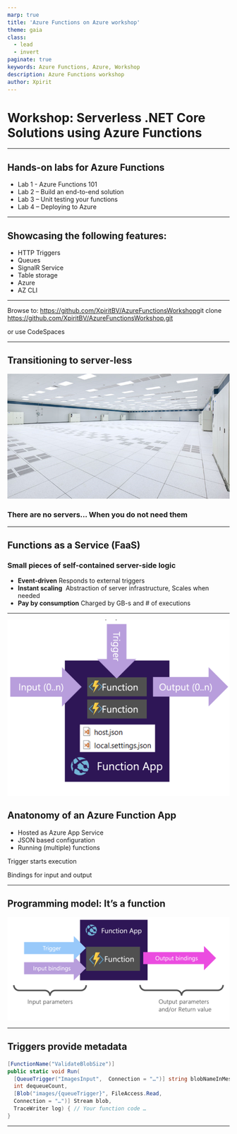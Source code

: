 ```yaml
---
marp: true
title: 'Azure Functions on Azure workshop'
theme: gaia
class: 
  - lead
  - invert
paginate: true
keywords: Azure Functions, Azure, Workshop
description: Azure Functions workshop
author: Xpirit
---
```


# <!--fit--> Workshop: Serverless .NET Core Solutions using Azure Functions


---

## Hands-on labs for Azure Functions

 * Lab 1 - Azure Functions 101​
 * Lab 2 – Build an end-to-end solution​
 * Lab 3 – Unit testing your functions ​
 * Lab 4 – Deploying to Azure

---
## Showcasing the following features:

 * HTTP Triggers​
 * Queues​
 * SignalR Service​
 * Table storage
 * Azure
 * AZ CLI
---

Browse to: https://github.com/XpiritBV/AzureFunctionsWorkshop​
​
git clone https://github.com/XpiritBV/AzureFunctionsWorkshop.git ​

or use CodeSpaces  

---
<!-- class: lead  -->
## Transitioning to server-less

![bg](assets/emptydc.png)
### There are no servers…​ When you do not need them

___
<!-- class: lead invert -->

## Functions as a Service (FaaS)​

### Small pieces of self-contained server-side logic​

- **Event-driven**​  Responds to external triggers​
- **Instant scaling** ​ Abstraction of server infrastructure​, Scales when needed
- **Pay by consumption**​ Charged by GB-s and # of executions​

---
![bg right 100%](assets/functionapp.png)

## Anatonomy of an Azure Function App

- Hosted as Azure App Service​
- JSON based configuration​
- Running (multiple) functions​

Trigger starts execution​

Bindings for ​input and output​


___
## Programming model: It’s a function​

![width:75% height:500](assets/functionmodel.png)

---
## Triggers provide metadata


```csharp
[FunctionName("ValidateBlobSize")]
public static void Run(
  [QueueTrigger("ImagesInput",  Connection = "…")] string blobNameInMessage,
  int dequeueCount,
  [Blob("images/{queueTrigger}", FileAccess.Read, 
  Connection = "…")] Stream blob,
  TraceWriter log) { // Your function code …
}
```
---